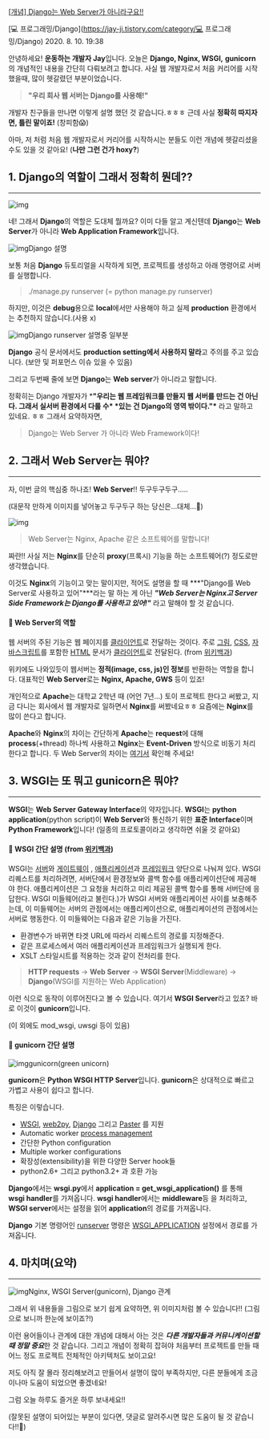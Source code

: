 [[개념\] Django는 Web Server가 아니라구요!!](https://jay-ji.tistory.com/66)

[💻 프로그래밍/Django](https://jay-ji.tistory.com/category/💻 프로그래밍/Django) 2020. 8. 10. 19:38



안녕하세요! **운동하는 개발자 Jay**입니다. 오늘은 **Django, Nginx, WSGI,** **gunicorn**의 개념적인 내용을 간단히 다뤄보려고 합니다.
사실 웹 개발자로서 처음 커리어를 시작했을때, 많이 헷갈렸던 부분이었습니다.

 

> **"우리 회사 웹 서버는 Django를 사용해!"** 

 

개발자 친구들을 만나면 이렇게 설명 했던 것 같습니다.ㅎㅎㅎ 근데 사실 **정확히 따지자면, 틀린 말이죠!** (창피함😱)

아마, 저 처럼 처음 웹 개발자로서 커리어를 시작하시는 분들도 이런 개념에 헷갈리셨을 수도 있을 것 같아요! (**나만 그런 건가 hoxy?**)

 

## **1. Django의 역할이 그래서 정확히 뭔데??**

------



![img](https://blog.kakaocdn.net/dn/kU3nw/btqGnINfMg2/5Kqk8CbWeXUknlbI5k4roK/img.png)



네! 그래서 **Django**의 역할은 도대체 뭘까요? 이미 다들 알고 계신텐데 **Django**는 **Web Server**가 아니라 **Web Application Framework**입니다. 

 



![img](https://blog.kakaocdn.net/dn/bcnhKq/btqGrjez1Lc/vfEfFzOtKygk5lqSHa0Hm0/img.png)Django 설명



보통 처음 **Django** 듀토리얼을 시작하게 되면, 프로젝트를 생성하고 아래 명령어로 서버를 실행합니다.

 

> ./manage.py runserver (= python manage.py runserver)

 

하지만, 이것은 **debug**용으로 **local**에서만 사용해야 하고 실제 **production** 환경에서는 추천하지 않습니다.(사용 x)

 



![img](https://blog.kakaocdn.net/dn/PiUeS/btqGqQwUV0B/qjZCFwNVpWBM92ySs2Oga1/img.png)Django runserver 설명중 일부분



**Django** 공식 문서에서도 **production setting에서 사용하지 말라**고 주의를 주고 있습니다. (보안 및 퍼포먼스 이슈 있을 수 있음)

그리고 두번째 줄에 보면 **Django**는 **Web server**가 아니라고 말합니다.

 

정확히는 Django 개발자가 ***"우리는 웹 프레임워크를 만들지 웹 서버를 만드는 건 아닌다. 그래서 실서버 환경에서 다룰 수\* \*있는 건 Django의 영역 밖이다."\*** 라고 말하고 있네요. ㅎㅎ 그래서 요약하자면,

> Django는 Web Server 가 아니라 Web Framework이다!

 

 

## **2. 그래서 Web Server는 뭐야?**

------

자, 이번 글의 핵심중 하나죠! **Web Server**!! 두구두구두구.....

(대문작 만하게 이미지를 넣어놓고 두구두구 하는 당신은...대체...🤔)



![img](https://blog.kakaocdn.net/dn/bfMs3s/btqGqb2uok6/ZCLpZ6hFSl2imZazNJHedk/img.png)



> Web Server는 Nginx, Apache 같은 소프트웨어를 말합니다!

짜란!! 사실 저는 **Nginx**를 단순히 **proxy**(프록시) 기능을 하는 소프트웨어(?) 정도로만 생각했습니다.

이것도 **Nginx**의 기능이고 맞는 말이지만, 적어도 설명을 할 때 ***"Django를 Web Server로 사용하고 있어"***라는 말 하는 게 아닌 ***"Web Server는 Nginx고 Server Side Framework는 Django를 사용하고 있어!"*** 라고 말해야 할 것 같습니다.

 

#### 📌 **Web Server의 역할** 

웹 서버의 주된 기능은 웹 페이지를 [클라이언트](https://ko.wikipedia.org/wiki/클라이언트)로 전달하는 것이다. 주로 [그림](https://ko.wikipedia.org/wiki/그림), [CSS](https://ko.wikipedia.org/wiki/CSS), [자바스크립트](https://ko.wikipedia.org/wiki/자바스크립트)를 포함한 [HTML](https://ko.wikipedia.org/wiki/HTML) 문서가 [클라이언트](https://ko.wikipedia.org/wiki/클라이언트)로 전달된다. (from [위키백과](https://ko.wikipedia.org/wiki/웹_서버))

 

위키에도 나와있듯이 웹서버는 **정적(image, css, js)인 정보**를 반환하는 역할을 합니다. 대표적인 **Web Server**로는 **Nginx, Apache, GWS** 등이 있죠!

 

개인적으로 **Apache**는 대학교 2학년 때 (어언 7년...) 토이 프로젝트 한다고 써봤고, 지금 다니는 회사에서 웹 개발자로 일하면서 **Nginx**를 써봤네요ㅎㅎ 요즘에는 **Nginx**를 많이 쓴다고 합니다.

 

**Apache**와 **Nginx**의 차이는 간단하게 **Apache**는 **request**에 대해 **process**(+thread) 하나씩 사용하고 **Nginx**는 **Event-Driven** 방식으로 비동기 처리한다고 합니다. 두 Web Server의 차이는 [여기서](https://taes-k.github.io/2019/03/08/server-nginx-event-driven/) 확인해 주세요!

 

 

## **3. WSGI는 또 뭐고 gunicorn은 뭐야?**

------

**WSGI**는 **Web Server Gateway Interface**의 약자입니다. **WSGI**는 **python application**(python script)이 **Web Server**와 통신하기 위한 **표준 Interface**이며 **Python Framework**입니다! (일종의 프로토콜이라고 생각하면 쉬울 것 같아요)

 

#### 📌 **WSGI 간단 설명** (from [위키백과](https://ko.wikipedia.org/wiki/웹_서버_게이트웨이_인터페이스))

WSGI는 [서버](https://ko.wikipedia.org/wiki/서버)와 [게이트웨이](https://ko.wikipedia.org/wiki/게이트웨이) , [애플리케이션](https://ko.wikipedia.org/wiki/애플리케이션)과 [프레임워크](https://ko.wikipedia.org/wiki/프레임워크) 양단으로 나눠져 있다. WSGI 리퀘스트를 처리하려면, 서버단에서 환경정보와 콜백 함수를 애플리케이션단에 제공해야 한다. 애플리케이션은 그 요청을 처리하고 미리 제공된 콜백 함수를 통해 서버단에 응답한다. WSGI 미들웨어(라고 불린다.)가 WSGI 서버와 애플리케이션 사이를 보충해주는데, 이 미들웨어는 서버의 관점에서는 애플리케이션으로, 애플리케이션의 관점에서는 서버로 행동한다. 이 미들웨어는 다음과 같은 기능을 가진다.

- 환경변수가 바뀌면 타겟 URL에 따라서 리퀘스트의 경로를 지정해준다.
- 같은 프로세스에서 여러 애플리케이션과 프레임워크가 실행되게 한다.
- XSLT 스타일시트를 적용하는 것과 같이 전처리를 한다.

 

> **HTTP requests** -> **Web Server** -> **WSGI Server**(Middleware) -> **Django**(WSGI를 지원하는 Web Application)

 

이런 식으로 동작이 이루어진다고 볼 수 있습니다. 여기서 **WSGI Server**라고 있죠? 바로 이것이 **gunicorn**입니다.

(이 외에도 mod_wsgi, uwsgi 등이 있음)

 

#### **📌 gunicorn 간단 설명** 



![img](https://blog.kakaocdn.net/dn/kVZ3t/btqGte4ZoG8/vuozP4Nxe79z8nqZyDgpmk/img.png)gunicorn(green unicorn)



**gunicorn**은 **Python WSGI HTTP Server**입니다. **gunicorn**은 상대적으로 빠르고 가볍고 사용이 쉽다고 합니다.

특징은 이렇습니다.

- [WSGI](https://en.wikipedia.org/wiki/Web_Server_Gateway_Interface), [web2py](https://en.wikipedia.org/wiki/Web2py), [Django](https://en.wikipedia.org/wiki/Django_(web_framework)) 그리고 [Paster](https://en.wikipedia.org/wiki/Python_Paste) 를 지원
- Automatic worker [process management](https://en.wikipedia.org/wiki/Process_management_(computing))
- 간단한 Python configuration
- Multiple worker configurations
- 확장성(extensibility)을 위한 다양한 Server hook들
- python2.6+ 그리고 python3.2+ 과 호환 가능

 

**Django**에서는 **wsgi.py**에서 **application = get_wsgi_application()** 를 통해 **wsgi handler**를 가져옵니다. **wsgi handler**에서는 **middleware**등 을 처리하고, **WSGI server**에서는 설정을 읽어 **application**의 경로를 가져옵니다.

**Django** 기본 명령어인 [runserver](https://docs.djangoproject.com/en/3.0/ref/django-admin/#runserver) 명령은 [WSGI_APPLICATION](https://docs.djangoproject.com/en/3.0/ref/settings/#std:setting-WSGI_APPLICATION) 설정에서 경로를 가져옵니다. 



 

## **4. 마치며(요약)**

------



![img](https://blog.kakaocdn.net/dn/Q00Ay/btqGuqjD4JU/kvM3Jgdu77dBHqi6sqkfh1/img.png)Nginx, WSGI Server(gunicorn), Django 관계



그래서 위 내용들을 그림으로 보기 쉽게 요약하면, 위 이미지처럼 볼 수 있습니다!! (그림으로 보니까 한눈에 보이죠?!)

이런 용어들이나 관계에 대한 개념에 대해서 아는 것은 ***다른 개발자들과 커뮤니케이션할 때 정말 중요***한 것 같습니다. 그리고 개념이 정확히 잡혀야 처음부터 프로젝트를 만들 때 어느 정도 프로젝트 전체적인 아키텍처도 보이고요!

 

저도 아직 잘 몰라 정리해보려고 만들어서 설명이 많이 부족하지만, 다른 분들에게 조금이나마 도움이 되었으면 좋겠네요!

그럼 오늘 하루도 즐거운 하루 보내세요!!

(잘못된 설명이 되어있는 부분이 있다면, 댓글로 알려주시면 많은 도움이 될 것 같습니다!!🙏)
